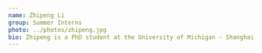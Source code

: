 ```yaml
---
name: Zhipeng Li
group: Summer Interns
photo: ../photos/zhipeng.jpg
bio: Zhipeng is a PhD student at the University of Michigan - Shanghai Jiao Tong University Joint Institute in China. He works in X-ray CT imaging and visited MSU in summer 2019.
---
```



